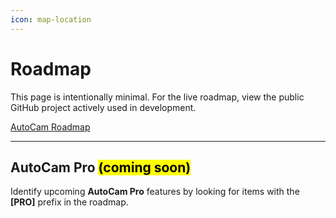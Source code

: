 ```yaml
---
icon: map-location
---
```


# Roadmap

This page is intentionally minimal. For the live roadmap, view the public GitHub project actively used in development.

<a href="https://github.com/users/AgnivD/projects/3" class="button primary" data-icon="github">AutoCam Roadmap</a>

***

## AutoCam Pro <mark style="color:$info;">(coming soon)</mark>

Identify upcoming **AutoCam Pro** features by looking for items with the **\[PRO]** prefix in the roadmap.

&#x20;&#x20;
